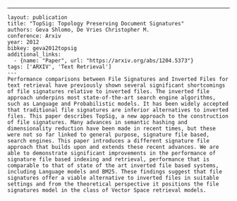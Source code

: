 ---
    layout: publication
    title: "TopSig: Topology Preserving Document Signatures"
    authors: Geva Shlomo, De Vries Christopher M.
    conference: Arxiv
    year: 2012
    bibkey: geva2012topsig
    additional_links:
      - {name: "Paper", url: "https://arxiv.org/abs/1204.5373"}
    tags: ['ARXIV', 'Text Retrieval']
    ---
    Performance comparisons between File Signatures and Inverted Files for text retrieval have previously shown several significant shortcomings of file signatures relative to inverted files. The inverted file approach underpins most state-of-the-art search engine algorithms, such as Language and Probabilistic models. It has been widely accepted that traditional file signatures are inferior alternatives to inverted files. This paper describes TopSig, a new approach to the construction of file signatures. Many advances in semantic hashing and dimensionality reduction have been made in recent times, but these were not so far linked to general purpose, signature file based, search engines. This paper introduces a different signature file approach that builds upon and extends these recent advances. We are able to demonstrate significant improvements in the performance of signature file based indexing and retrieval, performance that is comparable to that of state of the art inverted file based systems, including Language models and BM25. These findings suggest that file signatures offer a viable alternative to inverted files in suitable settings and from the theoretical perspective it positions the file signatures model in the class of Vector Space retrieval models.